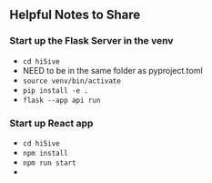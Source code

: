 ## Helpful Notes to Share

### Start up the Flask Server in the venv
* `cd hi5ive`
* NEED to be in the same folder as pyproject.toml
* `source venv/bin/activate`
* `pip install -e .`
* `flask --app api run`

### Start up React app
* `cd hi5ive`
* `npm install`
* `npm run start`
* 